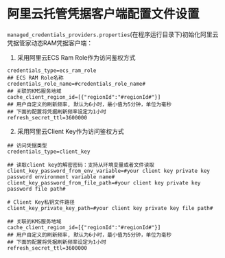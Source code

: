 # 阿里云托管凭据客户端配置文件设置 

`managed_credentials_providers.properties`(在程序运行目录下)初始化阿里云凭据管家动态RAM凭据客户端：

1. 采用阿里云ECS Ram Role作为访问鉴权方式

```properties
credentials_type=ecs_ram_role
## ECS RAM Role名称
credentials_role_name=#credentials_role_name#
## 关联的KMS服务地域
cache_client_region_id=[{"regionId":"#regionId#"}]
## 用户自定义的刷新频率, 默认为6小时，最小值为5分钟，单位为毫秒
## 下面的配置将凭据刷新频率设定为1小时
refresh_secret_ttl=3600000
```

2. 采用阿里云Client Key作为访问鉴权方式

```properties
## 访问凭据类型
credentials_type=client_key

## 读取client key的解密密码：支持从环境变量或者文件读取
client_key_password_from_env_variable=#your client key private key password environment variable name#
client_key_password_from_file_path=#your client key private key password file path#

# Client Key私钥文件路径
client_key_private_key_path=#your client key private key file path#

## 关联的KMS服务地域
cache_client_region_id=[{"regionId":"#regionId#"}]
## 用户自定义的刷新频率, 默认为6小时，最小值为5分钟，单位为毫秒
## 下面的配置将凭据刷新频率设定为1小时
refresh_secret_ttl=3600000
```


